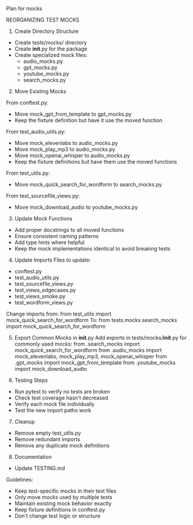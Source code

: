 Plan for mocks

REORGANIZING TEST MOCKS

1. Create Directory Structure
- Create tests/mocks/ directory
- Create __init__.py for the package
- Create specialized mock files:
  - audio_mocks.py
  - gpt_mocks.py  
  - youtube_mocks.py
  - search_mocks.py

2. Move Existing Mocks

From conftest.py:
- Move mock_gpt_from_template to gpt_mocks.py
- Keep the fixture definition but have it use the moved function

From test_audio_utils.py:
- Move mock_elevenlabs to audio_mocks.py
- Move mock_play_mp3 to audio_mocks.py  
- Move mock_openai_whisper to audio_mocks.py
- Keep the fixture definitions but have them use the moved functions

From test_utils.py:
- Move mock_quick_search_for_wordform to search_mocks.py

From test_sourcefile_views.py:
- Move mock_download_audio to youtube_mocks.py

3. Update Mock Functions
- Add proper docstrings to all moved functions
- Ensure consistent naming patterns
- Add type hints where helpful
- Keep the mock implementations identical to avoid breaking tests

4. Update Imports
Files to update:
- conftest.py
- test_audio_utils.py
- test_sourcefile_views.py
- test_views_edgecases.py
- test_views_smoke.py
- test_wordform_views.py

Change imports from:
from test_utils import mock_quick_search_for_wordform
To:
from tests.mocks.search_mocks import mock_quick_search_for_wordform

5. Export Common Mocks in __init__.py
Add exports in tests/mocks/__init__.py for commonly used mocks:
from .search_mocks import mock_quick_search_for_wordform
from .audio_mocks import mock_elevenlabs, mock_play_mp3, mock_openai_whisper
from .gpt_mocks import mock_gpt_from_template
from .youtube_mocks import mock_download_audio

6. Testing Steps
- Run pytest to verify no tests are broken
- Check test coverage hasn't decreased
- Verify each mock file individually
- Test the new import paths work

7. Cleanup
- Remove empty test_utils.py
- Remove redundant imports
- Remove any duplicate mock definitions

8. Documentation
- Update TESTING.md

Guidelines:
- Keep test-specific mocks in their test files
- Only move mocks used by multiple tests
- Maintain existing mock behavior exactly
- Keep fixture definitions in conftest.py
- Don't change test logic or structure